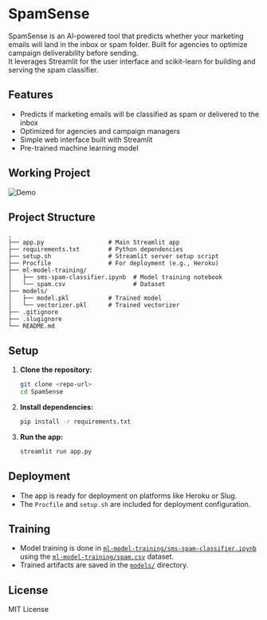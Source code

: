 # SpamSense

SpamSense is an AI-powered tool that predicts whether your marketing emails will land in the inbox or spam folder. Built for agencies to optimize campaign deliverability before sending.  
It leverages Streamlit for the user interface and scikit-learn for building and serving the spam classifier.

## Features

- Predicts if marketing emails will be classified as spam or delivered to the inbox
- Optimized for agencies and campaign managers
- Simple web interface built with Streamlit
- Pre-trained machine learning model

## Working Project

![Demo](assets/demo.gif)

## Project Structure

```
.
├── app.py                  # Main Streamlit app
├── requirements.txt        # Python dependencies
├── setup.sh                # Streamlit server setup script
├── Procfile                # For deployment (e.g., Heroku)
├── ml-model-training/
│   ├── sms-spam-classifier.ipynb  # Model training notebook
│   └── spam.csv                   # Dataset
├── models/
│   ├── model.pkl           # Trained model
│   └── vectorizer.pkl      # Trained vectorizer
├── .gitignore
├── .slugignore
└── README.md
```

## Setup

1. **Clone the repository:**
   ```sh
   git clone <repo-url>
   cd SpamSense
   ```

2. **Install dependencies:**
   ```sh
   pip install -r requirements.txt
   ```

3. **Run the app:**
   ```sh
   streamlit run app.py
   ```

## Deployment

- The app is ready for deployment on platforms like Heroku or Slug.
- The `Procfile` and `setup.sh` are included for deployment configuration.

## Training

- Model training is done in [`ml-model-training/sms-spam-classifier.ipynb`](ml-model-training/sms-spam-classifier.ipynb) using the [`ml-model-training/spam.csv`](ml-model-training/spam.csv) dataset.
- Trained artifacts are saved in the [`models/`](models/) directory.

## License

MIT License
